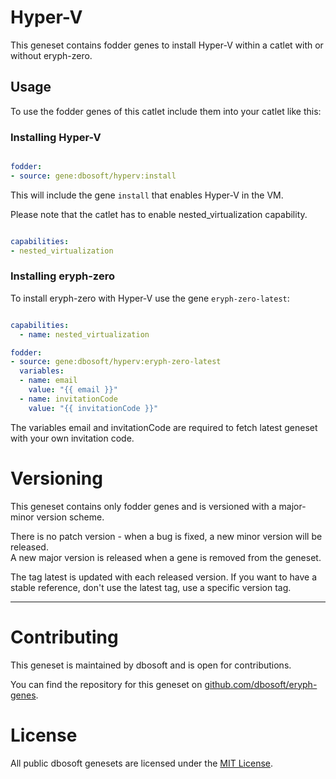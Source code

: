 # Hyper-V

This geneset contains fodder genes to install Hyper-V within a catlet with or without eryph-zero.

## Usage

To use the fodder genes of this catlet include them into your catlet like this:


### Installing Hyper-V

``` yaml

fodder:
- source: gene:dbosoft/hyperv:install

```

This will include the gene `install` that enables Hyper-V in the VM.

Please note that the catlet has to enable nested_virtualization capability.

``` yaml

capabilities:
- nested_virtualization

```

### Installing eryph-zero

To install eryph-zero with Hyper-V use the gene `eryph-zero-latest`:

``` yaml

capabilities:
  - name: nested_virtualization

fodder:
- source: gene:dbosoft/hyperv:eryph-zero-latest
  variables:
  - name: email
    value: "{{ email }}"
  - name: invitationCode
    value: "{{ invitationCode }}"
```

The variables email and invitationCode are required to fetch latest geneset with your own invitation code.




# Versioning

This geneset contains only fodder genes and is versioned with a major-minor version scheme.  

There is no patch version - when a bug is fixed, a new minor version will be released.  
A new major version is released when a gene is removed from the geneset. 

The tag latest is updated with each released version. If you want to have a stable reference, don't use the latest tag, use a specific version tag. 

----

# Contributing

This geneset is maintained by dbosoft and is open for contributions.  

You can find the repository for this geneset on [github.com/dbosoft/eryph-genes](https://github.com/dbosoft/eryph-genes).  

  

# License

All public dbosoft genesets are licensed under the [MIT License](https://opensource.org/licenses/MIT).


